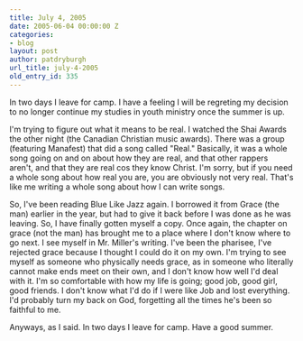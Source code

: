```yaml
---
title: July 4, 2005
date: 2005-06-04 00:00:00 Z
categories:
- blog
layout: post
author: patdryburgh
url_title: july-4-2005
old_entry_id: 335
---
```


In two days I leave for camp. I have a feeling I will be regreting my decision to no longer continue my studies in youth ministry once the summer is up.

I'm trying to figure out what it means to be real. I watched the Shai Awards the other night (the Canadian Christian music awards). There was a group (featuring Manafest) that did a song called "Real."  Basically, it was a whole song going on and on about how they are real, and that other rappers aren't, and that they are real cos they know Christ. I'm sorry, but if you need a whole song about how real you are, you are obviously not very real. That's like me writing a whole song about how I can write songs. 

So, I've been reading Blue Like Jazz again. I borrowed it from Grace (the man) earlier in the year, but had to give it back before I was done as he was leaving. So, I have finally gotten myself a copy. Once again, the chapter on grace (not the man) has brought me to a place where I don't know where to go next. I see myself in Mr. Miller's writing. I've been the pharisee, I've rejected grace because I thought I could do it on my own. I'm trying to see myself as someone who physically needs grace, as in someone who literally cannot make ends meet on their own, and I don't know how well I'd deal with it. I'm so comfortable with how my life is going; good job, good girl, good friends. I don't know what I'd do if I were like Job and lost everything. I'd probably turn my back on God, forgetting all the times he's been so faithful to me. 

Anyways, as I said. In two days I leave for camp. Have a good summer.